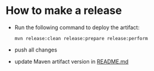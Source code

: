 How to make a release
=====================

* Run the following command to deploy the artifact:

  ```
  mvn release:clean release:prepare release:perform
  ```
  
* push all changes
* update Maven artifact version in [README.md](README.md#maven)